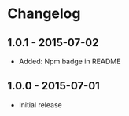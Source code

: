 # Changelog

## 1.0.1 - 2015-07-02

* Added: Npm badge in README


## 1.0.0 - 2015-07-01

* Initial release

